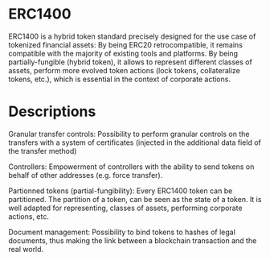 # ERC1400
ERC1400 is a hybrid token standard precisely designed for the use case of tokenized financial assets:
By being ERC20 retrocompatible, it remains compatible with the majority of existing tools and platforms.
By being partially-fungible (hybrid token), it allows to represent different classes of assets, perform more evolved token actions (lock tokens, collateralize tokens, etc.), which is essential in the context of corporate actions.
# Descriptions


Granular transfer controls: Possibility to perform granular controls on the transfers with a system of certificates (injected in the additional data field of the transfer method)


Controllers: Empowerment of controllers with the ability to send tokens on behalf of other addresses (e.g. force transfer).


Partionned tokens (partial-fungibility): Every ERC1400 token can be partitioned. The partition of a token, can be seen as the state of a token. It is well adapted for representing, classes of assets, performing corporate actions, etc.


Document management: Possibility to bind tokens to hashes of legal documents, thus making the link between a blockchain transaction and the real world.
